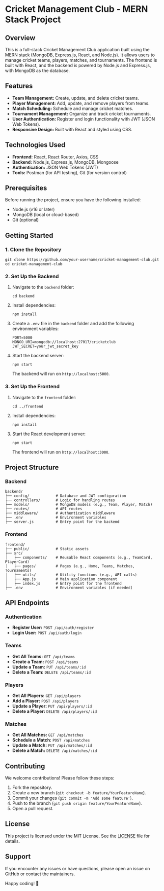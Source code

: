 <h1>Cricket Management Club - MERN Stack Project</h1>

<h2>Overview</h2>
<p>This is a full-stack Cricket Management Club application built using the MERN stack (MongoDB, Express.js, React, and Node.js). It allows users to manage cricket teams, players, matches, and tournaments. The frontend is built with React, and the backend is powered by Node.js and Express.js, with MongoDB as the database.</p>

<h2>Features</h2>
<ul>
  <li><strong>Team Management:</strong> Create, update, and delete cricket teams.</li>
  <li><strong>Player Management:</strong> Add, update, and remove players from teams.</li>
  <li><strong>Match Scheduling:</strong> Schedule and manage cricket matches.</li>
  <li><strong>Tournament Management:</strong> Organize and track cricket tournaments.</li>
  <li><strong>User Authentication:</strong> Register and login functionality with JWT (JSON Web Tokens).</li>
  <li><strong>Responsive Design:</strong> Built with React and styled using CSS.</li>
</ul>

<h2>Technologies Used</h2>
<ul>
  <li><strong>Frontend:</strong> React, React Router, Axios, CSS</li>
  <li><strong>Backend:</strong> Node.js, Express.js, MongoDB, Mongoose</li>
  <li><strong>Authentication:</strong> JSON Web Tokens (JWT)</li>
  <li><strong>Tools:</strong> Postman (for API testing), Git (for version control)</li>
</ul>

<h2>Prerequisites</h2>
<p>Before running the project, ensure you have the following installed:</p>
<ul>
  <li>Node.js (v16 or later)</li>
  <li>MongoDB (local or cloud-based)</li>
  <li>Git (optional)</li>
</ul>

<h2>Getting Started</h2>

<h3>1. Clone the Repository</h3>
<pre><code>git clone https://github.com/your-username/cricket-management-club.git
cd cricket-management-club</code></pre>

<h3>2. Set Up the Backend</h3>
<ol>
  <li>Navigate to the <code>backend</code> folder:
    <pre><code>cd backend</code></pre>
  </li>
  <li>Install dependencies:
    <pre><code>npm install</code></pre>
  </li>
  <li>Create a <code>.env</code> file in the <code>backend</code> folder and add the following environment variables:
    <pre><code>PORT=5000
MONGO_URI=mongodb://localhost:27017/cricketclub
JWT_SECRET=your_jwt_secret_key</code></pre>
  </li>
  <li>Start the backend server:
    <pre><code>npm start</code></pre>
    The backend will run on <code>http://localhost:5000</code>.
  </li>
</ol>

<h3>3. Set Up the Frontend</h3>
<ol>
  <li>Navigate to the <code>frontend</code> folder:
    <pre><code>cd ../frontend</code></pre>
  </li>
  <li>Install dependencies:
    <pre><code>npm install</code></pre>
  </li>
  <li>Start the React development server:
    <pre><code>npm start</code></pre>
    The frontend will run on <code>http://localhost:3000</code>.
  </li>
</ol>

<h2>Project Structure</h2>

<h3>Backend</h3>
<pre><code>backend/
├── config/            # Database and JWT configuration
├── controllers/       # Logic for handling routes
├── models/            # MongoDB models (e.g., Team, Player, Match)
├── routes/            # API routes
├── middleware/        # Authentication middleware
├── .env               # Environment variables
├── server.js          # Entry point for the backend
</code></pre>

<h3>Frontend</h3>
<pre><code>frontend/
├── public/            # Static assets
├── src/
│   ├── components/    # Reusable React components (e.g., TeamCard, PlayerCard)
│   ├── pages/         # Pages (e.g., Home, Teams, Matches, Tournaments)
│   ├── utils/         # Utility functions (e.g., API calls)
│   ├── App.js         # Main application component
│   ├── index.js       # Entry point for the frontend
├── .env               # Environment variables (if needed)
</code></pre>

<h2>API Endpoints</h2>

<h3>Authentication</h3>
<ul>
  <li><strong>Register User:</strong> <code>POST /api/auth/register</code></li>
  <li><strong>Login User:</strong> <code>POST /api/auth/login</code></li>
</ul>

<h3>Teams</h3>
<ul>
  <li><strong>Get All Teams:</strong> <code>GET /api/teams</code></li>
  <li><strong>Create a Team:</strong> <code>POST /api/teams</code></li>
  <li><strong>Update a Team:</strong> <code>PUT /api/teams/:id</code></li>
  <li><strong>Delete a Team:</strong> <code>DELETE /api/teams/:id</code></li>
</ul>

<h3>Players</h3>
<ul>
  <li><strong>Get All Players:</strong> <code>GET /api/players</code></li>
  <li><strong>Add a Player:</strong> <code>POST /api/players</code></li>
  <li><strong>Update a Player:</strong> <code>PUT /api/players/:id</code></li>
  <li><strong>Delete a Player:</strong> <code>DELETE /api/players/:id</code></li>
</ul>

<h3>Matches</h3>
<ul>
  <li><strong>Get All Matches:</strong> <code>GET /api/matches</code></li>
  <li><strong>Schedule a Match:</strong> <code>POST /api/matches</code></li>
  <li><strong>Update a Match:</strong> <code>PUT /api/matches/:id</code></li>
  <li><strong>Delete a Match:</strong> <code>DELETE /api/matches/:id</code></li>
</ul>


<h2>Contributing</h2>
<p>We welcome contributions! Please follow these steps:</p>
<ol>
  <li>Fork the repository.</li>
  <li>Create a new branch (<code>git checkout -b feature/YourFeatureName</code>).</li>
  <li>Commit your changes (<code>git commit -m 'Add some feature'</code>).</li>
  <li>Push to the branch (<code>git push origin feature/YourFeatureName</code>).</li>
  <li>Open a pull request.</li>
</ol>

<h2>License</h2>
<p>This project is licensed under the MIT License. See the <a href="LICENSE">LICENSE</a> file for details.</p>

<h2>Support</h2>
<p>If you encounter any issues or have questions, please open an issue on GitHub or contact the maintainers.</p>

<p>Happy coding! 🚀</p>
